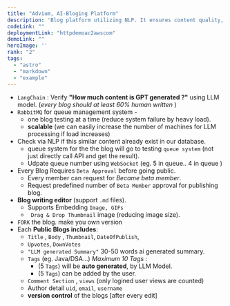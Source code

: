 ```yaml
---
title: "Advium, AI-Bloging Platform"
description: 'Blog platform utilizing NLP. It ensures content quality, scalability, and a seamless user experience while maintaining robust security.'
codeLink: ""
deploymentLink: "httpdemoac2awscom"
demoLink: ""
heroImage: ''
rank: "2"
tags:
  - "astro"
  - "markdown"
  - "example"
---
```


-  `LangChain` : Verify **"How much content is GPT generated ?"**  using LLM model. (*every blog should at least 60% human written* )
- `RabbitMQ`  for  queue management system - 
	- one blog testing at a time (reduce system failure by heavy load). 
	- **scalable** (we can easily increase the number of machines for LLM processing if load increases)
- Check via NLP if this similar content already exist in our database.
    - queue system for the the blog will go to testing `queue system` (not just directly call API and get the result). 
    - Udpate queue number using `WebSocket`  (eg. 5 in queue.. 4 in queue )
- Every Blog Requires `Beta Approval` before going public.
    - Every member can request for *Became beta member*.
    - Request predefined number of  `Beta Member` approval for publishing blog.
- **Blog writing editor** (support `.md` files).
	- Supports Embedding `Image, GIFs`
	- ` Drag & Drop Thumbnail`  image (reducing image size).
- `FORK` the blog. make you own version
- Each  **Public Blogs includes**: 
	-    `Title` ,  `Body` ,  `Thumbnail`, `DateOfPublish`,  
	-  `Upvotes`, `DownVotes`
	- `"LLM generated Summary"`  30-50 words ai generated summary. 
	-  `Tags` (eg. Java/DSA...) *Maximum 10 Tags* : 
		-  (5 `Tags`) will be **auto generated**, by LLM Model. 
		-  (5 `Tags`) can be added by the user.
	-  `Comment Section` ,  `views` (only logined user views are counted)
	-  Author detail  `uid`, `email`, `username` 
	-  **version control** of the blogs [after every edit] 